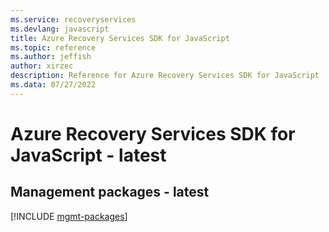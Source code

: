 ```yaml
---
ms.service: recoveryservices
ms.devlang: javascript
title: Azure Recovery Services SDK for JavaScript
ms.topic: reference
ms.author: jeffish
author: xirzec
description: Reference for Azure Recovery Services SDK for JavaScript
ms.data: 07/27/2022
---
```

# Azure Recovery Services SDK for JavaScript - latest

## Management packages - latest
[!INCLUDE [mgmt-packages](recovery-services-mgmt-index.md)]